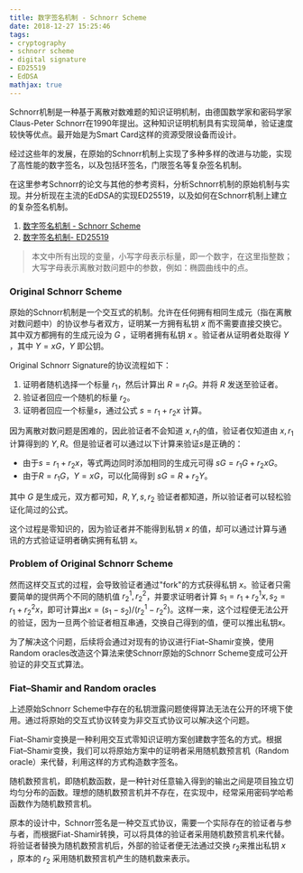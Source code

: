 ```yaml
---
title: 数字签名机制 - Schnorr Scheme
date: 2018-12-27 15:25:46
tags:
- cryptography
- schnorr scheme
- digital signature
- ED25519
- EdDSA
mathjax: true
---
```


Schnorr机制是一种基于离散对数难题的知识证明机制，由德国数学家和密码学家Claus-Peter Schnorr在1990年提出。这种知识证明机制具有实现简单，验证速度较快等优点。最开始是为Smart Card这样的资源受限设备而设计。

经过这些年的发展，在原始的Schnorr机制上实现了多种多样的改进与功能，实现了高性能的数字签名，以及包括环签名，门限签名等复杂签名机制。

在这里参考Schnorr的论文与其他的参考资料，分析Schnorr机制的原始机制与实现。并分析现在主流的EdDSA的实现ED25519，以及如何在Schnorr机制上建立的复杂签名机制。

<!-- more -->

1. [数字签名机制 - Schnorr Scheme](https://tiannian.github.io/2018/12/27/Schnorr-Scheme/)
2. [数字签名机制- ED25519](https://tiannian.github.io/2018/12/28/ed25519/)

> 本文中所有出现的变量，小写字母表示标量，即一个数字，在这里指整数；大写字母表示离散对数问题中的参数，例如：椭圆曲线中的点。 

### Original Schnorr Scheme

原始的Schnorr机制是一个交互式的机制。允许在任何拥有相同生成元（指在离散对数问题中）的协议参与者双方，证明某一方拥有私钥 $x$ 而不需要直接交换它。其中双方都拥有的生成元设为 $G$ ，证明者拥有私钥 $x$ 。验证者从证明者处取得 $Y$ ，其中 $Y = xG$，$Y$ 即公钥。

Original Schnorr Signature的协议流程如下：

1. 证明者随机选择一个标量 $r_1$，然后计算出 $R = r_1G$。并将 $R$ 发送至验证者。
2. 验证者回应一个随机的标量 $r_2$。
3. 证明者回应一个标量$s$，通过公式 $s = r_1 + r_2x$ 计算。

因为离散对数问题是困难的，因此验证者不会知道 $x, r_1$的值，验证者仅知道由 $x, r_1$计算得到的 $Y, R$。但是验证者可以通过以下计算来验证$s$是正确的：

- 由于$s = r_1 + r_2x$，等式两边同时添加相同的生成元可得 $sG = r_1G + r_2xG$。
- 由于$R = r_1G$，$Y = xG$，可以化简得到 $sG = R + r_2Y$。

其中 $G$ 是生成元，双方都可知，$R, Y, s, r_2$ 验证者都知道，所以验证者可以轻松验证化简过的公式。

这个过程是零知识的，因为验证者并不能得到私钥 $x$ 的值，却可以通过计算与通讯的方式验证证明者确实拥有私钥 $x$。

### Problem of Original Schnorr Scheme

然而这样交互式的过程，会导致验证者通过"fork"的方式获得私钥 $x$。验证者只需要简单的提供两个不同的随机值 $r_2^1, r_2^2$，并要求证明者计算 $s_1 = r_1 + r_2^1x, s_2 = r_1 + r_2^2x$，即可计算出$x = (s_1 - s_2)/(r_2^1 - r_2^2)$。这样一来，这个过程便无法公开的验证，因为一旦两个验证者相互串通，交换自己得到的值，便可以推出私钥$x$。

为了解决这个问题，后续将会通过对现有的协议进行Fiat–Shamir变换，使用Random oracles改造这个算法来使Schnorr原始的Schnorr Scheme变成可公开验证的非交互式算法。

### Fiat–Shamir and Random oracles

上述原始Schnorr Scheme中存在的私钥泄露问题使得算法无法在公开的环境下使用。通过将原始的交互式协议转变为非交互式协议可以解决这个问题。

Fiat–Shamir变换是一种利用交互式零知识证明方案创建数字签名的方式。根据Fiat–Shamir变换，我们可以将原始方案中的证明者采用随机数预言机（Random oracle）来代替，利用这样的方式构造数字签名。

随机数预言机，即随机数函数，是一种针对任意输入得到的输出之间是项目独立切均匀分布的函数。理想的随机数预言机并不存在，在实现中，经常采用密码学哈希函数作为随机数预言机。

原本的设计中，Schnorr签名是一种交互式协议，需要一个实际存在的验证者与参与者，而根据Fiat-Shamir转换，可以将具体的验证者采用随机数预言机来代替。将验证者替换为随机数预言机后，外部的验证者便无法通过交换 $r_2$来推出私钥 $x$ ，原本的 $r_2$ 采用随机数预言机产生的随机数来表示。
